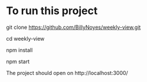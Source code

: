 # To run this project

git clone https://github.com/BillyNoyes/weekly-view.git

cd weekly-view

npm install

npm start

The project should open on http://localhost:3000/